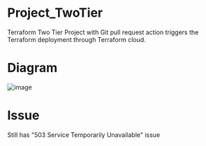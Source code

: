 # Project_TwoTier
Terraform Two Tier Project with Git pull request action triggers the Terraform deployment through Terraform cloud.
# Diagram
![image](https://github.com/joey1089/Project_TwoTier/assets/90427049/10ff4141-3361-4ca6-8764-b1b2cd7d922a)

# Issue
Still has "503 Service Temporarily Unavailable" issue 